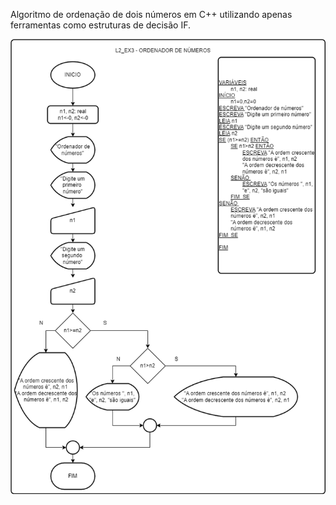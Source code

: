Algoritmo de ordenação de dois números em C++ utilizando apenas ferramentas como estruturas de decisão IF.

![Diagrama](ex3/L2_EX3.png)